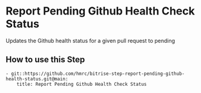 # Report Pending Github Health Check Status

Updates the Github health status for a given pull request to pending

## How to use this Step

```
- git::https://github.com/hmrc/bitrise-step-report-pending-github-health-status.git@main:
    title: Report Pending Github Health Check Status
```